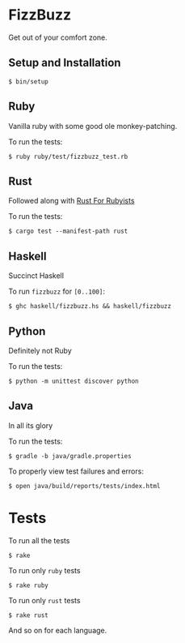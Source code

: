 # FizzBuzz

Get out of your comfort zone.

## Setup and Installation

```console
$ bin/setup
```

## Ruby

Vanilla ruby with some good ole monkey-patching.

To run the tests:

```
$ ruby ruby/test/fizzbuzz_test.rb
```

## Rust

Followed along with [Rust For
Rubyists](http://www.rustforrubyists.com/book/book.html)

To run the tests:

```
$ cargo test --manifest-path rust
```

## Haskell

Succinct Haskell

To run `fizzbuzz` for `[0..100]`:

```
$ ghc haskell/fizzbuzz.hs && haskell/fizzbuzz
```

## Python

Definitely not Ruby

To run the tests:

```
$ python -m unittest discover python
```

## Java

In all its glory

To run the tests:

```
$ gradle -b java/gradle.properties
```

To properly view test failures and errors:

```
$ open java/build/reports/tests/index.html
```

# Tests

To run all the tests

```
$ rake
```

To run only `ruby` tests

```
$ rake ruby
```

To run only `rust` tests

```
$ rake rust
```

And so on for each language.
